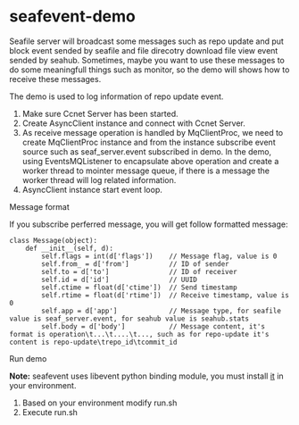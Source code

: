 seafevent-demo
==============

Seafile server will broadcast some messages such as repo update and put block event sended by seafile and file direcotry download file view event sended by seahub. Sometimes, maybe you want to use these messages to do some meaningfull things such as monitor, so the demo will shows how to receive these messages.

The demo is used to log information of repo update event.

1. Make sure Ccnet Server has been started.
2. Create AsyncClient instance and connect with Ccnet Server.
3. As receive message operation is handled by MqClientProc, we need to create MqClientProc instance and from the instance subscribe event source such as seaf_server.event subscribed in demo. In the demo, using EventsMQListener to encapsulate above operation and create a worker thread to mointer message queue, if there is a message the worker thread will log related information.
4. AsyncClient instance start event loop.

Message format

If you subscribe perferred message, you will get follow formatted message:
```
class Message(object):
    def __init__(self, d):
        self.flags = int(d['flags'])    // Message flag, value is 0
        self.from_ = d['from']          // ID of sender
        self.to = d['to']               // ID of receiver
        self.id = d['id']               // UUID
        self.ctime = float(d['ctime'])  // Send timestamp
        self.rtime = float(d['rtime'])  // Receive timestamp, value is 0
        self.app = d['app']             // Message type, for seafile value is seaf_server.event, for seahub value is seahub.stats
        self.body = d['body']           // Message content, it's format is operation\t...\t....\t..., such as for repo-update it's content is repo-update\trepo_id\tcommit_id
```
Run demo

**Note:** seafevent uses libevent python binding module, you must install [it](https://github.com/haiwen/python-libevent) in your environment.

1. Based on your environment modify run.sh 
2. Execute run.sh
